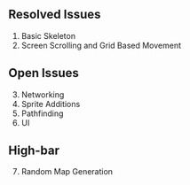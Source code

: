 ## Resolved Issues ##

1. Basic Skeleton
2. Screen Scrolling and Grid Based Movement

## Open Issues ##

3. Networking
4. Sprite Additions
5. Pathfinding 
6. UI

## High-bar ##

7. Random Map Generation
